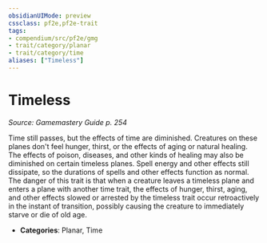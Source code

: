 ```yaml
---
obsidianUIMode: preview
cssclass: pf2e,pf2e-trait
tags:
- compendium/src/pf2e/gmg
- trait/category/planar
- trait/category/time
aliases: ["Timeless"]
---
```

# Timeless  
*Source: Gamemastery Guide p. 254*  

Time still passes, but the effects of time are diminished. Creatures on these planes don't feel hunger, thirst, or the effects of aging or natural healing. The effects of poison, diseases, and other kinds of healing may also be diminished on certain timeless planes. Spell energy and other effects still dissipate, so the durations of spells and other effects function as normal. The danger of this trait is that when a creature leaves a timeless plane and enters a plane with another time trait, the effects of hunger, thirst, aging, and other effects slowed or arrested by the timeless trait occur retroactively in the instant of transition, possibly causing the creature to immediately starve or die of old age.

- **Categories**: Planar, Time